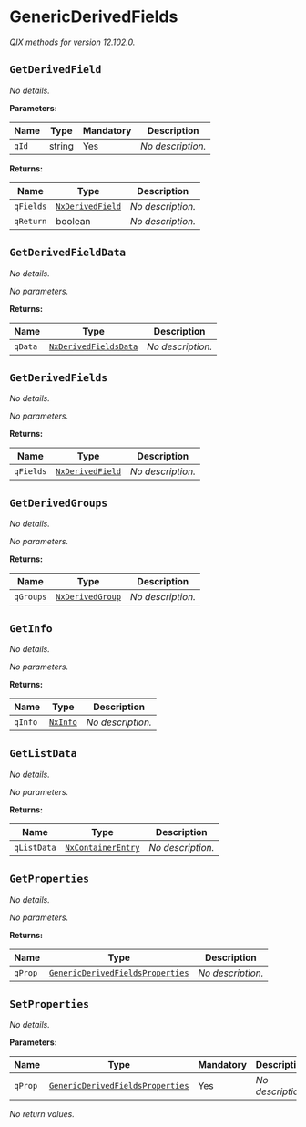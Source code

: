 <!-- markdownlint-disable -->
# GenericDerivedFields

_QIX methods for version 12.102.0._

## `GetDerivedField`

_No details._

**Parameters:**

| Name | Type | Mandatory | Description |
| ---- | ---- | --------- | ----------- |
| `qId` | string | Yes | _No description._ |

**Returns:**

| Name | Type | Description |
| ---- | ---- | ----------- |
| `qFields` | [`NxDerivedField`](./qix-engine-definitions.md#nxderivedfield) | _No description._ |
| `qReturn` | boolean | _No description._ |

## `GetDerivedFieldData`

_No details._

_No parameters._

**Returns:**

| Name | Type | Description |
| ---- | ---- | ----------- |
| `qData` | [`NxDerivedFieldsData`](./qix-engine-definitions.md#nxderivedfieldsdata) | _No description._ |

## `GetDerivedFields`

_No details._

_No parameters._

**Returns:**

| Name | Type | Description |
| ---- | ---- | ----------- |
| `qFields` | [`NxDerivedField`](./qix-engine-definitions.md#nxderivedfield) | _No description._ |

## `GetDerivedGroups`

_No details._

_No parameters._

**Returns:**

| Name | Type | Description |
| ---- | ---- | ----------- |
| `qGroups` | [`NxDerivedGroup`](./qix-engine-definitions.md#nxderivedgroup) | _No description._ |

## `GetInfo`

_No details._

_No parameters._

**Returns:**

| Name | Type | Description |
| ---- | ---- | ----------- |
| `qInfo` | [`NxInfo`](./qix-engine-definitions.md#nxinfo) | _No description._ |

## `GetListData`

_No details._

_No parameters._

**Returns:**

| Name | Type | Description |
| ---- | ---- | ----------- |
| `qListData` | [`NxContainerEntry`](./qix-engine-definitions.md#nxcontainerentry) | _No description._ |

## `GetProperties`

_No details._

_No parameters._

**Returns:**

| Name | Type | Description |
| ---- | ---- | ----------- |
| `qProp` | [`GenericDerivedFieldsProperties`](./qix-engine-definitions.md#genericderivedfieldsproperties) | _No description._ |

## `SetProperties`

_No details._

**Parameters:**

| Name | Type | Mandatory | Description |
| ---- | ---- | --------- | ----------- |
| `qProp` | [`GenericDerivedFieldsProperties`](./qix-engine-definitions.md#genericderivedfieldsproperties) | Yes | _No description._ |

_No return values._
